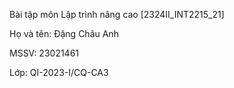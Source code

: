 Bài tập môn Lập trình nâng cao [2324II_INT2215_21]

Họ và tên: Đặng Châu Anh

MSSV: 23021461

Lớp: QI-2023-I/CQ-CA3
